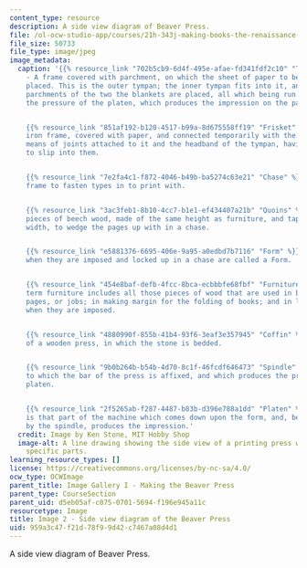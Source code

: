 ```yaml
---
content_type: resource
description: A side view diagram of Beaver Press.
file: /ol-ocw-studio-app/courses/21h-343j-making-books-the-renaissance-and-today-spring-2016/959a3c47f21d78f99d42c7467a08d4d1_Image2.jpg
file_size: 50733
file_type: image/jpeg
image_metadata:
  caption: '{{% resource_link "702b5cb9-6d4f-495e-afae-fd341fdf2c10" "Tympan" %}}
    - A frame covered with parchment, on which the sheet of paper to be printed is
    placed. This is the outer tympan; the inner tympan fits into it, and between the
    parchments of the two the blankets are placed, all which being run in receive
    the pressure of the platen, which produces the impression on the paper.


    {{% resource_link "851af192-b120-4517-b99a-8d675558ff19" "Frisket" %}} - A thin
    iron frame, covered with paper, and connected temporarily with the tympan, by
    means of joints attached to it and the headband of the tympan, having iron pins
    to slip into them.


    {{% resource_link "7e2fa4c1-f872-4046-b49b-ba5274c63e21" "Chase" %}} - An iron
    frame to fasten types in to print with.


    {{% resource_link "3ac3feb1-8b10-4cc7-b1e1-ef434407a21b" "Quoins" %}} - Short
    pieces of beech wood, made of the same height as furniture, and tapering in their
    width, to wedge the pages up with in a chase.


    {{% resource_link "e5881376-6695-406e-9a95-a0edbd7b7116" "Form" %}} - The pages
    when they are imposed and locked up in a chase are called a Form.


    {{% resource_link "454e8baf-defb-4fcc-8bca-ecbbbfe68fbf" "Furniture" %}} - The
    term furniture includes all those pieces of wood that are used in branching out
    pages, or jobs; in making margin for the folding of books; and in locking up forms
    when they are imposed.


    {{% resource_link "4880990f-855b-41b4-93f6-3eaf3e357945" "Coffin" %}} - That part
    of a wooden press, in which the stone is bedded.


    {{% resource_link "9b0b264b-b54b-4d70-8c1f-46fcdf646473" "Spindle" %}} - The screw
    to which the bar of the press is affixed, and which produces the pressure on the
    platen.


    {{% resource_link "2f5265ab-f287-4487-b83b-d396e788a1dd" "Platen" %}} - The platen
    is that part of the machine which comes down upon the form, and, being acted upon
    by the spindle, produces the impression.'
  credit: Image by Ken Stone, MIT Hobby Shop
  image-alt: A line drawing showing the side view of a printing press with words identifying
    specific parts.
learning_resource_types: []
license: https://creativecommons.org/licenses/by-nc-sa/4.0/
ocw_type: OCWImage
parent_title: Image Gallery I - Making the Beaver Press
parent_type: CourseSection
parent_uid: d5eb05af-c075-0701-5694-f196e945a11c
resourcetype: Image
title: Image 2 - Side view diagram of the Beaver Press
uid: 959a3c47-f21d-78f9-9d42-c7467a08d4d1
---
```

A side view diagram of Beaver Press.